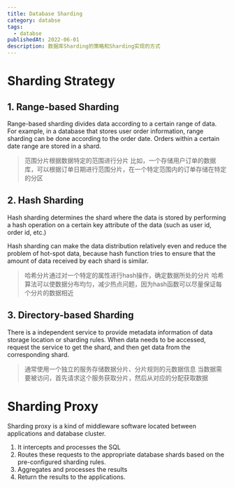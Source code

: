 ```yaml
---
title: Database Sharding
category: databse
tags:
  - databse
publishedAt: 2022-06-01
description: 数据库Sharding的策略和Sharding实现的方式
---
```



# Sharding Strategy

## 1. Range-based Sharding

Range-based sharding divides data according to a certain range of data.
For example, in a database that stores user order information, range sharding can be done according to the order date. Orders within a certain date range are stored in a shard.

> 范围分片根据数据特定的范围进行分片
> 比如，一个存储用户订单的数据库，可以根据订单日期进行范围分片，在一个特定范围内的订单存储在特定的分区

## 2. Hash Sharding

Hash sharding determines the shard where the data is stored by performing a hash operation on a certain key attribute of the data (such as user id, order id, etc.)

Hash sharding can make the data distribution relatively even and reduce the problem of hot-spot data, because hash function tries to ensure that the amount of data received by each shard is similar.

> 哈希分片通过对一个特定的属性进行hash操作，确定数据所处的分片
> 哈希算法可以使数据分布均匀，减少热点问题，因为hash函数可以尽量保证每个分片的数据相近

## 3. Directory-based Sharding

There is a independent service to provide metadata information of data storage location or sharding rules.
When data needs to be accessed, request the service to get the shard, and then get data from the corresponding shard.

>通常使用一个独立的服务存储数据分片、分片规则的元数据信息
>当数据需要被访问，首先请求这个服务获取分片，然后从对应的分配获取数据

# Sharding Proxy

Sharding proxy is a kind of middleware software located between applications and database cluster.
1. It intercepts and processes the SQL
2. Routes these requests to the appropriate database shards based on the pre-configured sharding rules.
3. Aggregates and processes the results
4. Return the results to the applications.
